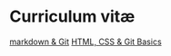 # Curriculum vitæ  
[markdown & Git](http://nasta313.github.io/rsschool-cv/cv)
[HTML, CSS & Git Basics](https://nasta313.github.io/rsschool-cv/)
